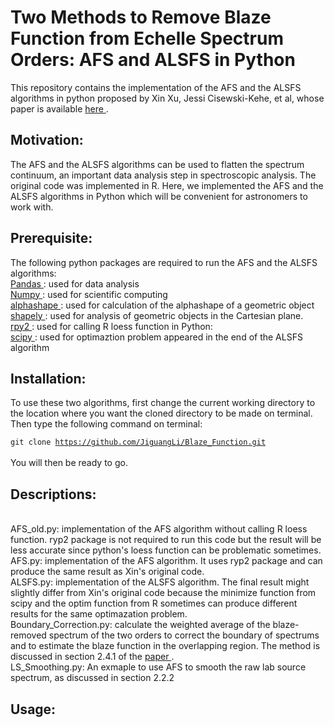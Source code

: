 # Two Methods to Remove Blaze Function from Echelle Spectrum Orders: AFS and ALSFS in Python

This repository contains the implementation of the AFS and the ALSFS algorithms in python proposed by Xin Xu, Jessi Cisewski-Kehe, et al, whose paper is available  <a href="https://arxiv.org/pdf/1904.10065.pdf"> here </a>.  </p>

## Motivation:
The AFS and the ALSFS algorithms can be used to flatten the spectrum continuum, an important data analysis step in spectroscopic analysis. The original code was implemented in R. Here, we implemented the AFS and the ALSFS algorithms in Python which will be convenient for astronomers to work with. 

## Prerequisite:
The following python packages are required to run the AFS and the ALSFS algorithms: 
<br><a href="https://pandas.pydata.org/"> Pandas </a> : used for data analysis 
<br><a href="https://www.numpy.org/"> Numpy </a> : used for scientific computing
<br><a href="https://pypi.org/project/alphashape/"> alphashape </a>: used for calculation of the alphashape of a geometric object
<br><a href="https://pypi.org/project/Shapely/"> shapely </a>: used for analysis of geometric objects in the Cartesian plane.
<br><a href="https://rpy2.readthedocs.io/en/version_2.8.x/overview.html"> rpy2 </a>: used for calling R loess function in Python: 
<br><a href="https://www.scipy.org/"> scipy </a>: used for optimaztion problem appeared in the end of the ALSFS algorithm

## Installation:
To use these two algorithms, first change the current working directory to the location where you want the cloned directory to be made on terminal. Then type the following command on terminal:
<br> <code> git clone https://github.com/JiguangLi/Blaze_Function.git </code>
<br> You will then be ready to go.

## Descriptions:
<br> AFS_old.py: implementation of the AFS algorithm without calling R loess function. ryp2 package is not required to run this code but the result will be less accurate since python's loess function can be problematic sometimes.
<br> AFS.py: implementation of the AFS algorithm. It uses ryp2 package and can produce the same result as Xin's original code.
<br> ALSFS.py: implementation of the ALSFS algorithm. The final result might slightly differ from Xin's original code because the minimize function from scipy and the optim function from R sometimes can produce different results for the same optimazation problem.
<br> Boundary_Correction.py: calculate the weighted average of the blaze-removed spectrum of the two orders to correct the boundary of spectrums and to estimate the blaze function in the overlapping region. The method is discussed in section 2.4.1 of the <a href="https://arxiv.org/pdf/1904.10065.pdf"> paper </a>. 
<br> LS_Smoothing.py: An exmaple to use AFS to smooth the raw lab source spectrum, as discussed in section 2.2.2

## Usage:




